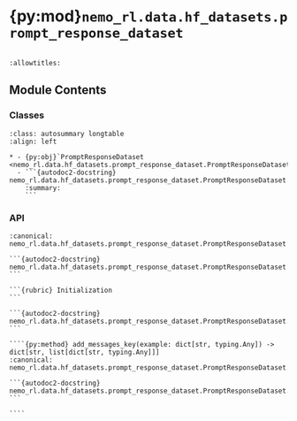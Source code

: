 # {py:mod}`nemo_rl.data.hf_datasets.prompt_response_dataset`

```{py:module} nemo_rl.data.hf_datasets.prompt_response_dataset
```

```{autodoc2-docstring} nemo_rl.data.hf_datasets.prompt_response_dataset
:allowtitles:
```

## Module Contents

### Classes

````{list-table}
:class: autosummary longtable
:align: left

* - {py:obj}`PromptResponseDataset <nemo_rl.data.hf_datasets.prompt_response_dataset.PromptResponseDataset>`
  - ```{autodoc2-docstring} nemo_rl.data.hf_datasets.prompt_response_dataset.PromptResponseDataset
    :summary:
    ```
````

### API

`````{py:class} PromptResponseDataset(train_ds_path: str, val_ds_path: str, input_key: str = 'input', output_key: str = 'output')
:canonical: nemo_rl.data.hf_datasets.prompt_response_dataset.PromptResponseDataset

```{autodoc2-docstring} nemo_rl.data.hf_datasets.prompt_response_dataset.PromptResponseDataset
```

```{rubric} Initialization
```

```{autodoc2-docstring} nemo_rl.data.hf_datasets.prompt_response_dataset.PromptResponseDataset.__init__
```

````{py:method} add_messages_key(example: dict[str, typing.Any]) -> dict[str, list[dict[str, typing.Any]]]
:canonical: nemo_rl.data.hf_datasets.prompt_response_dataset.PromptResponseDataset.add_messages_key

```{autodoc2-docstring} nemo_rl.data.hf_datasets.prompt_response_dataset.PromptResponseDataset.add_messages_key
```

````

`````
